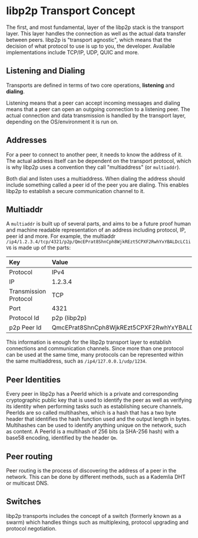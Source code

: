 # libp2p Transport Concept

The first, and most fundamental, layer of the libp2p stack is the transport layer. This layer handles the connection as well as the actual data transfer between peers. libp2p is "transport agnostic", which means that the decision of what protocol to use is up to you, the developer. Available implementations include TCP/IP, UDP, QUIC and more.

## Listening and Dialing

Transports are defined in terms of two core operations, **listening** and **dialing**.

Listening means that a peer can accept incoming messages and dialing means that a peer can open an outgoing connection to a listening peer. The actual connection and data transmission is handled by the transport layer, depending on the OS/environment it is run on.

## Addresses

For a peer to connect to another peer, it needs to know the address of it. The actual address itself can be dependent on the transport protocol, which is why libp2p uses a convention they call "multiaddress" (or `multiaddr`).

Both dial and listen uses a multiaddress. When dialing the address should include something called a peer id of the peer you are dialing. This enables libp2p to establish a secure communication channel to it.

## Multiaddr

A `multiaddr` is built up of several parts, and aims to be a future proof human and machine readable representation of an address including protocol, IP, peer id and more. For example, the multiaddr `/ip4/1.2.3.4/tcp/4321/p2p/QmcEPrat8ShnCph8WjkREzt5CPXF2RwhYxYBALDcLC1iV6` is made up of the parts:

| Key | Value |
| :-  | :-    |
| Protocol | IPv4 |
| IP | 1.2.3.4 |
| Transmission Protocol | TCP |
| Port | 4321 |
| Protocol Id | p2p (libp2p) |
| p2p Peer Id | QmcEPrat8ShnCph8WjkREzt5CPXF2RwhYxYBALDcLC1iV6 |

This information is enough for the libp2p transport layer to establish connections and communication channels. Since more than one protocol can be used at the same time, many protocols can be represented within the same multiaddress, such as `/ip4/127.0.0.1/udp/1234`. 

## Peer Identities

Every peer in libp2p has a PeerId which is a private and corresponding cryptographic public key that is used to identify the peer as well as verifying its identity when performing tasks such as establishing secure channels. PeerIds are so called multihashes, which is a hash that has a two byte header that identifies the hash function used and the output length in bytes. Multihashes can be used to identify anything unique on the network, such as content. A PeerId is a multihash of 256 bits (a SHA-256 hash) with a base58 encoding, identified by the header `Qm`.

## Peer routing

Peer routing is the process of discovering the address of a peer in the network. This can be done by different methods, such as a Kademlia DHT or multicast DNS.

## Switches

libp2p transports includes the concept of a switch (formerly known as a swarm) which handles things such as multiplexing, protocol upgrading and protocol negotiation.